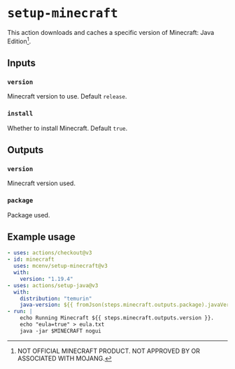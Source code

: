 # <samp>setup-minecraft</samp>

This action downloads and caches a specific version of Minecraft: Java Edition[^1].

## Inputs

### `version`

Minecraft version to use. Default `release`.

### `install`

Whether to install Minecraft. Default `true`.

## Outputs

### `version`

Minecraft version used.

### `package`

Package used.

## Example usage

```yml
- uses: actions/checkout@v3
- id: minecraft
  uses: mcenv/setup-minecraft@v3
  with:
    version: "1.19.4"
- uses: actions/setup-java@v3
  with:
    distribution: "temurin"
    java-version: ${{ fromJson(steps.minecraft.outputs.package).javaVersion.majorVersion }}
- run: |
    echo Running Minecraft ${{ steps.minecraft.outputs.version }}.
    echo "eula=true" > eula.txt
    java -jar $MINECRAFT nogui
```

[^1]: NOT OFFICIAL MINECRAFT PRODUCT. NOT APPROVED BY OR ASSOCIATED WITH MOJANG.
